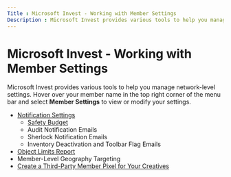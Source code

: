 ```yaml
---
Title : Microsoft Invest - Working with Member Settings
Description : Microsoft Invest provides various tools to help you manage network-level settings.
---
```


# Microsoft Invest - Working with Member Settings

Microsoft Invest provides various tools to help you manage network-level settings. Hover over your member name in the top right corner of
the menu bar and select **Member Settings** to view or modify your settings.

- [Notification Settings](managing-notification-recipients.md)
  - [Safety Budget](capping-daily-spend-on-third-party-inventory-safety-budget.md)</a>
  - Audit Notification Emails
  - Sherlock Notification Emails
  - Inventory Deactivation and Toolbar Flag Emails
- [Object Limits Report](viewing-your-object-limits.md)
- Member-Level Geography Targeting
- [Create a Third-Party Member Pixel for Your Creatives](create-a-third-party-network-pixel-for-your-creatives.md)


